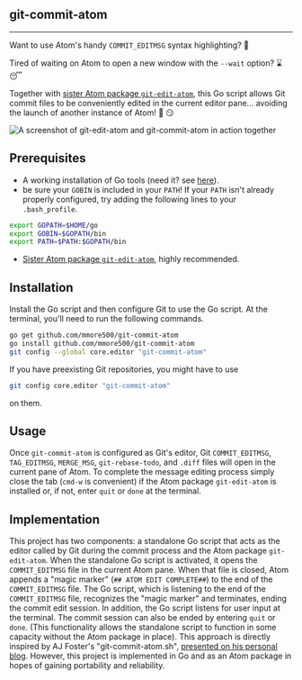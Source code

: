 ## git-commit-atom
------------
Want to use Atom's handy `COMMIT_EDITMSG` syntax highlighting?
🙋

Tired of waiting on Atom to open a new window with the `--wait` option?
:hourglass: :sleeping:

Together with [sister Atom package `git-edit-atom`](https://atom.io/packages/git-edit-atom), this Go script allows Git commit files to be conveniently edited in the current editor pane... avoiding the launch of another instance of Atom!
:star2: :smirk:

![A screenshot of git-edit-atom and git-commit-atom in action together](https://thumbs.gfycat.com/BaggyFreshBoaconstrictor-size_restricted.gif)

## Prerequisites
 * A working installation of Go tools (need it? see [here](https://golang.org/doc/install)).
 * be sure your `GOBIN` is included in your `PATH`! If your `PATH` isn't already properly configured, try adding the following lines to your `.bash_profile`.
 ~~~bash
 export GOPATH=$HOME/go
 export GOBIN=$GOPATH/bin
 export PATH=$PATH:$GOPATH/bin
 ~~~
 * [Sister Atom package `git-edit-atom`](https://atom.io/packages/git-edit-atom), highly recommended.

## Installation
Install the Go script and then configure Git to use the Go script.
At the terminal, you'll need to run the following commands.
~~~bash
go get github.com/mmore500/git-commit-atom
go install github.com/mmore500/git-commit-atom
git config --global core.editor "git-commit-atom"
~~~
If you have preexisting Git repositories, you might have to use
~~~bash
git config core.editor "git-commit-atom"
~~~
on them.

## Usage
Once `git-commit-atom` is configured as Git's editor, Git `COMMIT_EDITMSG`, `TAG_EDITMSG`, `MERGE_MSG`, `git-rebase-todo`, and `.diff` files will open in the current pane of Atom.
To complete the message editing process simply close the tab (`cmd-w` is convenient) if the Atom package `git-edit-atom` is installed or, if not, enter `quit` or `done` at the terminal.

## Implementation
This project has two components: a standalone Go script that acts as the editor called by Git during the commit process and the Atom package `git-edit-atom`.
When the standalone Go script is activated, it opens the `COMMIT_EDITMSG` file in the current Atom pane.
When that file is closed, Atom appends a "magic marker" (`## ATOM EDIT COMPLETE##`) to the end of the `COMMIT_EDITMSG` file.
The Go script, which is listening to the end of the `COMMIT_EDITMSG` file, recognizes the "magic marker" and terminates, ending the commit edit session.
In addition, the Go script listens for user input at the terminal.
The commit session can also be ended by entering `quit` or `done`.
(This functionality allows the standalone script to function in some capacity without the Atom package in place).
This approach is directly inspired by AJ Foster's "git-commit-atom.sh", [presented on his personal blog](https://aj-foster.com/2016/git-commit-atom/).
However, this project is implemented in Go and as an Atom package in hopes of gaining portability and reliability.
